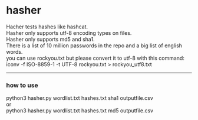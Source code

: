 # hasher
Hacher tests hashes like hashcat.<br>
Hasher only supports utf-8 encoding types on files.<br>
Hasher only supports md5 and sha1.<br>
There is a list of 10 million passwords in the repo and a big list of english words.<br>
you can use rockyou.txt but please convert it to utf-8
with this command:<br>
iconv -f ISO-8859-1 -t UTF-8 rockyou.txt > rockyou_utf8.txt

----------------------------------------------------------------------------
### how to use
python3 hasher.py wordlist.txt hashes.txt sha1 outputfile.csv<br>
or <br>
python3 hasher.py wordlist.txt hashes.txt md5 outputfile.csv
